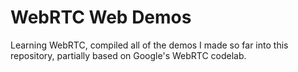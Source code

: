 # WebRTC Web Demos

Learning WebRTC, compiled all of the demos I made so far into this repository, partially based on Google's WebRTC codelab.

